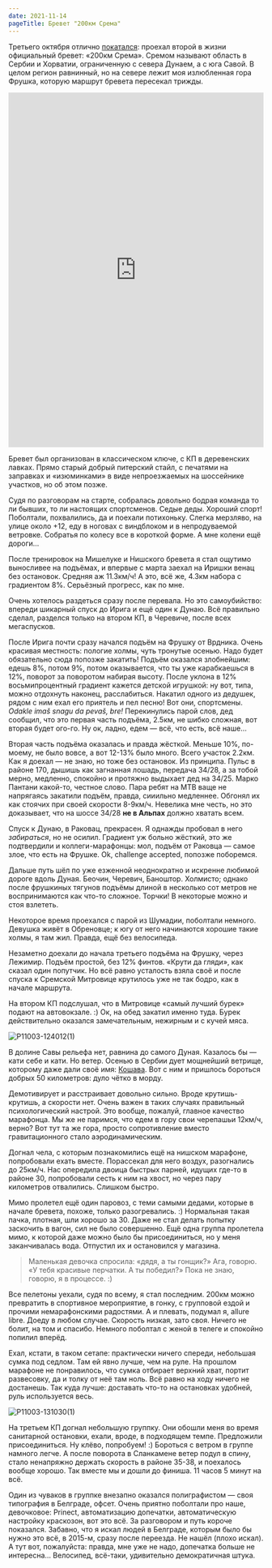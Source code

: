 ```yaml
---
date: 2021-11-14
pageTitle: Бревет "200км Срема"
---
```


Третьего октября отлично [покатался](https://www.strava.com/activities/6059195910): проехал второй в жизни официальный бревет: «200км Срема». Сремом называют область в Сербии и Хорватии, ограниченную с севера Дунаем, а с юга Савой. В целом регион равнинный, но на севере лежит моя 
излюбленная гора Фрушка, которую маршрут бревета пересекал трижды.

<iframe src="https://ridewithgps.com/embeds?type=route&id=37531519&metricUnits=true&sampleGraph=true" style="width: 1px; min-width: 100%; height: 700px; border: none;" scrolling="no"></iframe>

Бревет был организован в классическом ключе, с КП в деревенских лавках. Прямо старый добрый питерский стайл, с печатями на заправках и «изюминками» в виде непроезжаемых на шоссейнике участков, но об этом позже.

Судя по разговорам на старте, собралась довольно бодрая команда то ли бывших, то ли настоящих спортсменов. Седые деды. Хороший спорт! Поболтали, похвалились, да и поехали потихоньку. Слегка мерзляво, на улице около +12, еду в ноговах с виндблоком и в непродуваемой ветровке. Собратья по колесу все в короткой форме. А мне колени ещё дороги…

После тренировок на Мишелуке и Нишского бревета я стал ощутимо выносливее на подъёмах, и впервые с марта заехал на Иришки венац без остановок. Средняя аж 11.3км/ч! А это, всё же, 4.3км набора с градиентом 8%. Серьёзный прогресс, как по мне.

Очень хотелось раздеться сразу после перевала. Но это самоубийство: впереди шикарный спуск до Ирига и ещё один к Дунаю. Всё правильно сделал, разделся только на втором КП, в Черевиче, после всех мегаспусков.

После Ирига почти сразу начался подъём на Фрушку от Врдника. Очень красивая местность: пологие холмы, чуть тронутые осенью. Надо будет обязательно сюда попозже закатить! Подъём оказался злобнейшим: едешь 8%, потом 9%, потом оказывается, что ты уже карабкаешься в 12%, поворот за поворотом набирая высоту. После уклона в 12% восьмипроцентный градиент кажется детской игрушкой: ну вот, типа, можно отдохнуть наконец, расслабиться. Накатил одного из дедушек, рядом с ним ехал его приятель и пел песню! Вот они, спортсмены. *Odakle imaš snagu da pevaš, bre!* Перекинулись парой слов, дед сообщил, что это первая часть подъёма, 2.5км, не шибко сложная, вот вторая будет ого-го. Ну ок, ладно, едем — всё, что есть, всё наше…

Вторая часть подъёма оказалась и правда жёсткой. Меньше 10%, по-моему, не было вовсе, а вот 12-13% было много. Всего участок 2.2км. Как я доехал — не знаю, но тоже без остановок. Из принципа. Пульс в районе 170, дышишь как загнанная лошадь, передача 34/28, а за тобой мерно, медленно, спокойно и протяжно выдыхает дед на 34/25. Марко Пантани какой-то, честное слово. Пара ребят на MTB ваще не напрягаясь закатили подъём, правда, сииильно медленнее. Обгонял их как стоячих при своей скорости 8-9км/ч. Невелика мне честь, но это доказывает, что на шоссе 34/28 **не в Альпах** должно хватать всем.

Спуск к Дунаю, в Раковац, прекрасен. Я однажды пробовал в него *забираться*, но не осилил. Градиент уж больно жёсткий, это же подтвердили и коллеги-марафонцы: мол, подъём от Раковца — самое злое, что есть на Фрушке. Ok, challenge accepted, попозже поборемся.

Дальше путь шёл по уже езженной неоднократно и искренне любимой дороге вдоль Дуная. Беочин, Черевич, Баноштор. Холмисто; однако после фрушкиных тягунов подъёмы длиной в несколько сот метров не воспринимаются как что-то сложное. Торчки! В некоторые можно и стоя взлететь.

Некоторое время проехался с парой из Шумадии, поболтали немного. Девушка живёт в Обреновце; к югу от него начинаются хорошие такие холмы, я там жил. Правда, ещё без велосипеда.

Незаметно доехали до начала третьего подъёма на Фрушку, через Лежимир. Подъём простой, без 12% финтов. «Крути да гляди», как сказал один попутчик. Но всё равно усталость взяла своё и после спуска к Сремской Митровице крутилось уже не так бодро, как в начале маршрута.

На втором КП подслушал, что в Митровице «самый лучший бурек» подают на автовокзале. :) Ок, на обед закатил именно туда. Бурек действительно оказался замечательным, нежирным и с кучей мяса.

![P11003-124012(1)](../P11003-124012(1).jpg)

В долине Савы рельефа нет, равнина до самого Дуная. Казалось бы — кати себе и кати. Но ветер. Осенью в Сербии дует мощнейший ветрище, которому даже дали своё имя: [Кошава](https://ru.wikipedia.org/wiki/%D0%9A%D0%BE%D1%88%D0%B0%D0%B2%D0%B0_(%D0%B2%D0%B5%D1%82%D0%B5%D1%80)). Вот с ним и пришлось бороться добрых 50 километров: дуло чётко в морду.

Демотивирует и расстраивает довольно сильно. Вроде крутишь-крутишь, а скорости нет. Очень важен в таких случаях правильный психологический настрой. Это вообще, пожалуй, главное качество марафонца. Мы же не паримся, что едем в гору свои черепашьи 12км/ч, верно? Вот тут та же гора, просто сопротивление вместо гравитационного стало аэродинамическим.

Догнал чела, с которым познакомились ещё на нишском марафоне, попробовали ехать вместе. Порассекал для него воздух, разогнались до 25км/ч. Нас опередила двоица быстрых парней, идущих где-то в районе 30, попробовали сесть к ним на хвост, но через пару километров отвалились. Слишком быстро.

Мимо пролетел ещё один паровоз, с теми самыми дедами, которые в начале бревета, похоже, только разогревались. :) Нормальная такая пачка, плотная, шли хорошо за 30. Даже не стал делать попытку заскочить в вагон, сил не было совершенно. Ещё одна группа пролетела мимо, к которой даже можно было бы присоединиться, но у меня заканчивалась вода. Отпустил их и остановился у магазина.

> Маленькая девочка спросила: «дядя, а ты гонщик?» Ага, говорю. «У тебя красивые перчатки. А ты победил?» Пока не знаю, говорю, я в процессе. :)

Все пелетоны уехали, судя по всему, я стал последним. 200км можно превратить в спортивное мероприятие, в гонку, с групповой ездой и прочими немарафонскими радостями. А и плевать, подумал я, allure libre. Доеду в любом случае. Скорость низкая, зато своя. Ничего не болит, на том и спасибо. Немного поболтал с женой в телеге и спокойно попилил вперёд.

Ехал, кстати, в таком сетапе: практически ничего спереди, небольшая сумка под седлом. Там ей явно лучше, чем на руле. На прошлом марафоне не понравилось, что сумка отбирает верхний хват, портит развесовку, да и толку от неё там ноль. Всё равно на ходу ничего не достанешь. Так куда лучше: доставать что-то на остановках удобней, руль используется весь.

![P11003-131030(1)](../P11003-131030(1).jpg)

На третьем КП догнал небольшую группку. Они обошли меня во время санитарной остановки, ехали, вроде, в подходящем темпе. Предложили присоединиться. Ну клёво, попробуем! :) Бороться с ветром в группе намного легче. А после поворота в Сланкамене ветер подул в спину, стало ненапряжно держать скорость в районе 35-38, и поехалось вообще хорошо. Так вместе мы и дошли до финиша. 11 часов 5 минут на всё.

Один из чуваков в группке внезапно оказался полиграфистом — своя типография в Белграде, офсет. Очень приятно поболтали про наше, девочковое: Prinect, автоматизацию допечатки, автоматическую настройку краскозон, вот это всё. За разговором и путь короче показался. Забавно, что я искал людей в Белграде, которым было бы нужно это всё, в 2015-м, сразу после переезда. Не нашёл (плохо искал). А тут вот, пожалуйста: правда, мне уже не надо, допечатка больше не интересна… Велосипед, всё-таки, удивительно демократичная штука.
